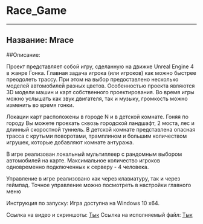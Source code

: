 
# Race_Game
***
## Название: Mrace

##Описание: 

Проект представляет собой игру, сделанную на движке Unreal Engine 4 в жанре Гонка. Главная задача игрока (или игроков) как можно быстрее преодолеть трассу. При этом на выбор предоставлено несколько моделей автомобилей разных цветов. Особенностью проекта являются 3D модели машин и карт собственного проектирования. Во время игры можно услышать как звук двигателя, так и музыку, громкость можно изменить во время гонки. 

Локации карт расположены в городе N и в детской комнате. Гоняя по городу Вы можете проехать сквозь городской ландшафт, 2 моста, лес и длинный скоростной туннель. В детской комнате представлена опасная трасса с крутыми поворотами, трамплином и большим количеством игрушек, которые добавляют комнате антуража.

В игре реализован локальный мультиплеер с рандомным выбором автомобилей на карте. Максимальное количество игроков одновременно подключенных к серверу - 4 человека. 

Управление в игре реализовано как через клавиатуру, так и через геймпад. Точное управление можно посмотреть в настройки главного меню

Инструкция по запуску: Игра доступна на Windows 10 x64. 

Ссылка на видео и скриншоты: [Тык](https://mfd.sk/Qpu8emfmLK-29fRuSBQv8bEB)
Ссылка на исполняемый файл: [Тык](https://mfd.sk/ZTUSonJJkWq5r9yazji8cp9H)
